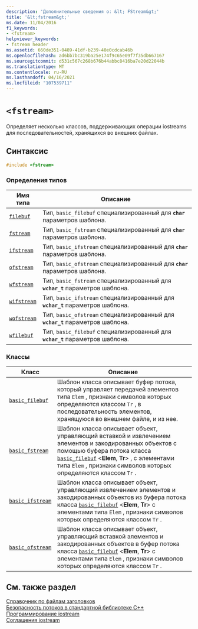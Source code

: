 ```yaml
---
description: 'Дополнительные сведения о: &lt; FStream&gt;'
title: '&lt;fstream&gt;'
ms.date: 11/04/2016
f1_keywords:
- <fstream>
helpviewer_keywords:
- fstream header
ms.assetid: 660de351-0489-41df-b239-40e0cdcab46b
ms.openlocfilehash: ad6bb7bc319ba25e174f9c65e09f7f35db667167
ms.sourcegitcommit: d531c567c268b676b44abbc8416ba7e20d22044b
ms.translationtype: MT
ms.contentlocale: ru-RU
ms.lasthandoff: 04/16/2021
ms.locfileid: "107539711"
---
```

# `<fstream>`

Определяет несколько классов, поддерживающих операции iostreams для последовательностей, хранящихся во внешних файлах.

## <a name="syntax"></a>Синтаксис

```cpp
#include <fstream>
```

### <a name="typedefs"></a>Определения типов

|Имя типа|Описание|
|-|-|
|[`filebuf`](../standard-library/fstream-typedefs.md#filebuf)|Тип, `basic_filebuf` специализированный для **`char`** параметров шаблона.|
|[`fstream`](../standard-library/fstream-typedefs.md#fstream)|Тип, `basic_fstream` специализированный для **`char`** параметров шаблона.|
|[`ifstream`](../standard-library/fstream-typedefs.md#ifstream)|Тип, `basic_ifstream` специализированный для **`char`** параметров шаблона.|
|[`ofstream`](../standard-library/fstream-typedefs.md#ofstream)|Тип, `basic_ofstream` специализированный для **`char`** параметров шаблона.|
|[`wfstream`](../standard-library/fstream-typedefs.md#wfstream)|Тип, `basic_fstream` специализированный для **`wchar_t`** параметров шаблона.|
|[`wifstream`](../standard-library/fstream-typedefs.md#wifstream)|Тип, `basic_ifstream` специализированный для **`wchar_t`** параметров шаблона.|
|[`wofstream`](../standard-library/fstream-typedefs.md#wofstream)|Тип, `basic_ofstream` специализированный для **`wchar_t`** параметров шаблона.|
|[`wfilebuf`](../standard-library/fstream-typedefs.md#wfilebuf)|Тип, `basic_filebuf` специализированный для **`wchar_t`** параметров шаблона.|

### <a name="classes"></a>Классы

|Класс|Описание|
|-|-|
|[`basic_filebuf`](../standard-library/basic-filebuf-class.md)|Шаблон класса описывает буфер потока, который управляет передачей элементов типа `Elem` , признаки символов которых определяются классом `Tr` , в последовательность элементов, хранящуюся во внешнем файле, и из нее.|
|[`basic_fstream`](../standard-library/basic-fstream-class.md)|Шаблон класса описывает объект, управляющий вставкой и извлечением элементов и закодированных объектов с помощью буфера потока класса [`basic_filebuf`](../standard-library/basic-filebuf-class.md) \<**Elem**, **Tr**> , с элементами типа `Elem` , признаки символов которых определяются классом `Tr` .|
|[`basic_ifstream`](../standard-library/basic-ifstream-class.md)|Шаблон класса описывает объект, управляющий извлечением элементов и закодированных объектов из буфера потока класса [`basic_filebuf`](../standard-library/basic-filebuf-class.md) \<**Elem**, **Tr**> с элементами типа `Elem` , признаки символов которых определяются классом `Tr` .|
|[`basic_ofstream`](../standard-library/basic-ofstream-class.md)|Шаблон класса описывает объект, управляющий вставкой элементов и закодированных объектов в буфер потока класса [`basic_filebuf`](../standard-library/basic-filebuf-class.md) \<**Elem**, **Tr**> с элементами типа `Elem` , признаки символов которых определяются классом `Tr` .|

## <a name="see-also"></a>См. также раздел

[Справочник по файлам заголовков](../standard-library/cpp-standard-library-header-files.md)\
[Безопасность потоков в стандартной библиотеке C++](../standard-library/thread-safety-in-the-cpp-standard-library.md)\
[Программирование iostream](../standard-library/iostream-programming.md)\
[Соглашения iostream](../standard-library/iostreams-conventions.md)
